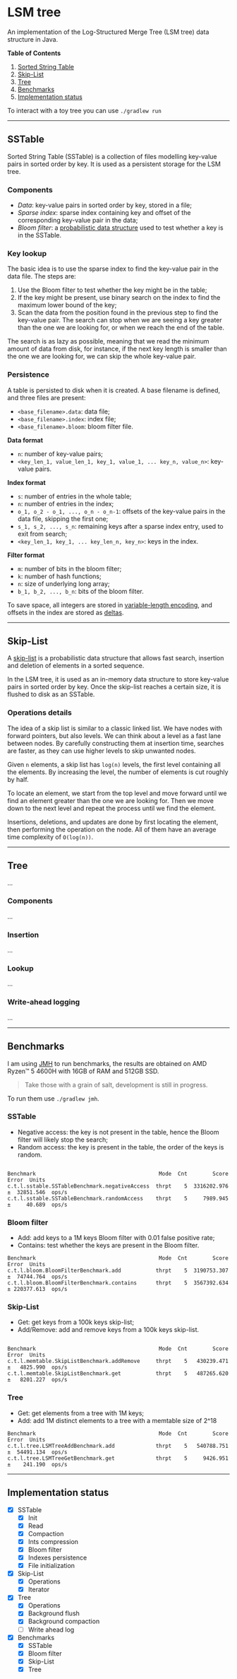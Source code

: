 # LSM tree

An implementation of the Log-Structured Merge Tree (LSM tree) data structure in Java.

**Table of Contents**

1. [Sorted String Table](#SSTable)
2. [Skip-List](#Skip-List)
3. [Tree](#Tree)
4. [Benchmarks](#Benchmarks)
5. [Implementation status](#Implementation-status)

To interact with a toy tree you can use `./gradlew run`

---

## SSTable

Sorted String Table (SSTable) is a collection of files modelling key-value pairs in sorted order by key.
It is used as a persistent storage for the LSM tree.

### Components

- _Data_: key-value pairs in sorted order by key, stored in a file;
- _Sparse index_: sparse index containing key and offset of the corresponding key-value pair in the data;
- _Bloom filter_: a [probabilistic data structure](https://en.wikipedia.org/wiki/Bloom_filter) used to test whether a
  key is in the SSTable.

### Key lookup

The basic idea is to use the sparse index to find the key-value pair in the data file.
The steps are:

1. Use the Bloom filter to test whether the key might be in the table;
2. If the key might be present, use binary search on the index to find the maximum lower bound of the key;
3. Scan the data from the position found in the previous step to find the key-value pair. The search
   can stop when we are seeing a key greater than the one we are looking for, or when we reach the end of the table.

The search is as lazy as possible, meaning that we read the minimum amount of data from disk,
for instance, if the next key length is smaller than the one we are looking for, we can skip the whole key-value pair.

### Persistence

A table is persisted to disk when it is created. A base filename is defined, and three files are present:

- `<base_filename>.data`: data file;
- `<base_filename>.index`: index file;
- `<base_filename>.bloom`: bloom filter file.

**Data format**

- `n`: number of key-value pairs;
- `<key_len_1, value_len_1, key_1, value_1, ... key_n, value_n>`: key-value pairs.

**Index format**

- `s`: number of entries in the whole table;
- `n`: number of entries in the index;
- `o_1, o_2 - o_1, ..., o_n - o_n-1`: offsets of the key-value pairs in the data file, skipping
  the first one;
- `s_1, s_2, ..., s_n`: remaining keys after a sparse index entry, used to exit from search;
- `<key_len_1, key_1, ... key_len_n, key_n>`: keys in the index.

**Filter format**

- `m`: number of bits in the bloom filter;
- `k`: number of hash functions;
- `n`: size of underlying long array;
- `b_1, b_2, ..., b_n`: bits of the bloom filter.

To save space, all integers are stored
in [variable-length encoding](https://nlp.stanford.edu/IR-book/html/htmledition/variable-byte-codes-1.html),
and offsets in the index are stored as [deltas](https://en.wikipedia.org/wiki/Delta_encoding).

---

## Skip-List

A [skip-list](https://en.wikipedia.org/wiki/Skip_list) is a probabilistic data structure that allows fast search,
insertion and deletion of elements in a sorted sequence.

In the LSM tree, it is used as an in-memory data structure to store key-value pairs in sorted order by key.
Once the skip-list reaches a certain size, it is flushed to disk as an SSTable.

### Operations details

The idea of a skip list is similar to a classic linked list. We have nodes with forward pointers, but also levels. We
can think about a
level as a fast lane between nodes. By carefully constructing them at insertion time, searches are faster, as they can
use higher levels to skip unwanted nodes.

Given `n` elements, a skip list has `log(n)` levels, the first level containing all the elements.
By increasing the level, the number of elements is cut roughly by half.

To locate an element, we start from the top level and move forward until we find an element greater than the one
we are looking for. Then we move down to the next level and repeat the process until we find the element.

Insertions, deletions, and updates are done by first locating the element, then performing
the operation on the node. All of them have an average time complexity of `O(log(n))`.

---

## Tree

...

### Components

...

### Insertion

...

### Lookup

...

### Write-ahead logging

...

---

## Benchmarks

I am using [JMH](https://openjdk.java.net/projects/code-tools/jmh/) to run benchmarks,
the results are obtained on AMD Ryzen™ 5 4600H with 16GB of RAM and 512GB SSD.

> Take those with a grain of salt, development is still in progress.

To run them use `./gradlew jmh`.

### SSTable

- Negative access: the key is not present in the table, hence the Bloom filter will likely stop the search;
- Random access: the key is present in the table, the order of the keys is random.

```

Benchmark                                       Mode  Cnt        Score        Error  Units
c.t.l.sstable.SSTableBenchmark.negativeAccess  thrpt    5  3316202.976 ±  32851.546  ops/s
c.t.l.sstable.SSTableBenchmark.randomAccess    thrpt    5     7989.945 ±     40.689  ops/s

```

### Bloom filter

- Add: add keys to a 1M keys Bloom filter with 0.01 false positive rate;
- Contains: test whether the keys are present in the Bloom filter.

```
Benchmark                                       Mode  Cnt        Score        Error  Units
c.t.l.bloom.BloomFilterBenchmark.add           thrpt    5  3190753.307 ±  74744.764  ops/s
c.t.l.bloom.BloomFilterBenchmark.contains      thrpt    5  3567392.634 ± 220377.613  ops/s

```

### Skip-List

- Get: get keys from a 100k keys skip-list;
- Add/Remove: add and remove keys from a 100k keys skip-list.

```

Benchmark                                       Mode  Cnt        Score        Error  Units
c.t.l.memtable.SkipListBenchmark.addRemove     thrpt    5   430239.471 ±   4825.990  ops/s
c.t.l.memtable.SkipListBenchmark.get           thrpt    5   487265.620 ±   8201.227  ops/s

```

### Tree

- Get: get elements from a tree with 1M keys;
- Add: add 1M distinct elements to a tree with a memtable size of 2^18

```
Benchmark                                       Mode  Cnt        Score        Error  Units
c.t.l.tree.LSMTreeAddBenchmark.add             thrpt    5   540788.751 ±  54491.134  ops/s
c.t.l.tree.LSMTreeGetBenchmark.get             thrpt    5     9426.951 ±    241.190  ops/s

```

---

## Implementation status

- [x] SSTable
    - [x] Init
    - [x] Read
    - [x] Compaction
    - [x] Ints compression
    - [x] Bloom filter
    - [x] Indexes persistence
    - [x] File initialization
- [x] Skip-List
    - [x] Operations
    - [x] Iterator
- [x] Tree
    - [x] Operations
    - [x] Background flush
    - [x] Background compaction
    - [ ] Write ahead log
- [x] Benchmarks
    - [x] SSTable
    - [x] Bloom filter
    - [x] Skip-List
    - [x] Tree
